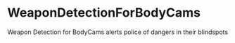 # WeaponDetectionForBodyCams

Weapon Detection for BodyCams alerts police of dangers in their blindspots
